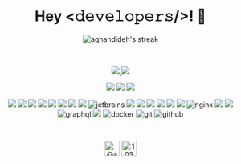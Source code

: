 <h1 align="center">Hey <𝚍𝚎𝚟𝚎𝚕𝚘𝚙𝚎𝚛𝚜/>! 👋</h1>
<p align="center">
        <img alt="aghandideh's streak" src="https://github-readme-streak-stats.herokuapp.com/?user=aghandideh&theme=black-ice&hide_border=true&stroke=0000&background=060A0CD0"/>
</p>
<br>
<p align="center">
  <a  href="https://t.me/aghandideh" target="_blank">
    <img src="https://img.shields.io/badge/Telegram-26A5E4.svg?style=for-the-badge&logo=telegram&logoColor=white"/>
  </a>
  <a href="mailto:mohsen.agh1996@outlook.com?subject=Feedback%20From%20Github&body=Hello," target="_blank">
    <img src="https://img.shields.io/badge/Outlook-0078D4.svg?style=for-the-badge&logo=microsoftoutlook&logoColor=white"/>
  </a>
</p>
<p align="center">
    <a target="_blank" href="https://www.linkedin.com/in/aghandideh/"><img src="https://img.shields.io/badge/-LinkedIn-0077B5?style=for-the-badge&logo=Linkedin&logoColor=white"></img></a>
    <a target="_blank" href="https://instagram.com/aghandideh"><img src="https://img.shields.io/badge/instagram-%ff5851db.svg?color=C13584&style=for-the-badge&logo=instagram&logoColor=white"/></a>
    <a target="_blank" href="https://twitter.com/aghandideh"><img src="https://img.shields.io/badge/-Twitter-1DA1F2?style=for-the-badge&logo=Twitter&logoColor=white"></img></a>
</p>
<p align="center">
  <img src="https://img.shields.io/badge/HTML5-E34F26?style=for-the-badge&logo=html5&logoColor=white">
  <img src="https://img.shields.io/badge/CSS3-1572B6?style=for-the-badge&logo=css3&logoColor=white">
  <img src="https://img.shields.io/badge/PHP-777BB4?style=for-the-badge&logo=php&logoColor=white">
  <img src="https://img.shields.io/badge/Laravel-FF2D20?style=for-the-badge&logo=laravel&logoColor=white">
  <img src="https://img.shields.io/badge/MySQL-00000F?style=for-the-badge&logo=mysql&logoColor=white">
  <img src="https://img.shields.io/badge/SQLite-07405E?style=for-the-badge&logo=sqlite&logoColor=white">
  <img src="https://img.shields.io/badge/sublime_text-%23575757.svg?&style=for-the-badge&logo=sublime-text&logoColor=important">
  <img src="https://img.shields.io/badge/vscode-007ACC.svg?style=for-the-badge&logo=visualstudiocode&logoColor=white">
  <img src="https://img.shields.io/badge/jetbrains%20IDE-000000.svg?style=for-the-badge&logo=jetbrains&logoColor=white" alt="jetbrains" />
  <img src="https://img.shields.io/badge/Linux-FCC624?style=for-the-badge&logo=linux&logoColor=black">
  <img src="https://img.shields.io/badge/Ubuntu-E95420?style=for-the-badge&logo=ubuntu&logoColor=white">
  <img src="https://img.shields.io/badge/Windows-0078D6?style=for-the-badge&logo=windows&logoColor=white">
  <img src="https://img.shields.io/badge/Android-3DDC84?style=for-the-badge&logo=android&logoColor=white">
  <img src="https://img.shields.io/badge/Git-F05032?style=for-the-badge&logo=git&logoColor=white">
  <img src="https://img.shields.io/badge/Postman-FF6C37?style=for-the-badge&logo=Postman&logoColor=white">
  <img src="https://img.shields.io/badge/nginx-009639.svg?style=for-the-badge&logo=nginx&logoColor=white" 
      alt="nginx"/> 
  <img src="https://img.shields.io/badge/Xampp-F37623?style=for-the-badge&logo=xampp&logoColor=white">
  <img src="https://img.shields.io/badge/Shell_Script-121011?style=for-the-badge&logo=gnu-bash&logoColor=white">
  <img src="https://img.shields.io/badge/graphql-E10098.svg?style=for-the-badge&logo=graphql&logoColor=white" alt="graphql" />
  <img src="https://img.shields.io/badge/json-5E5C5C?style=for-the-badge&logo=json&logoColor=white">
  <img src="https://img.shields.io/badge/docker-2496ED.svg?style=for-the-badge&logo=docker&logoColor=white"
      alt="docker"/>
  <img src="https://img.shields.io/badge/gitlab-181717.svg?style=for-the-badge&logo=gitlab&logoColor=white"
    alt="git"/>
  <img src="https://img.shields.io/badge/github-181717.svg?style=for-the-badge&logo=github&logoColor=white" alt="github" />
</p>
<br>
<p align="center">
    <a href="https://medium.com/@aghandideh" target="blank"><img align="center" src="https://cdn.jsdelivr.net/npm/simple-icons@3.0.1/icons/medium.svg" alt="@akhilgkrishnan" height="30" width="30" /></a>
    <a href="https://stackoverflow.com/users/10842857/mohsen-aghandideh" target="blank"><img align="center" src="https://cdn.jsdelivr.net/npm/simple-icons@3.0.1/icons/stackoverflow.svg" alt="10321356" height="30" width="30" /></a>
</p>




